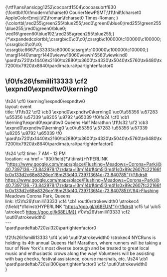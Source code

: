 {\rtf1\ansi\ansicpg1252\cocoartf1504\cocoasubrtf830
{\fonttbl\f0\fmodern\fcharset0 CourierNewPSMT;\f1\fnil\fcharset0 AppleColorEmoji;\f2\froman\fcharset0 Times-Roman;
}
{\colortbl;\red255\green255\blue255;\red0\green0\blue0;\red255\green255\blue255;\red0\green0\blue0;
\red16\green60\blue192;\red255\green255\blue255;}
{\*\expandedcolortbl;;\cssrgb\c0\c0\c0;\cssrgb\c100000\c100000\c100000;\cssrgb\c0\c0\c0;
\cssrgb\c6667\c33333\c80000;\cssrgb\c100000\c100000\c100000;}
\margl1440\margr1440\vieww16060\viewh15560\viewkind0
\pard\tx720\tx1440\tx2160\tx2880\tx3600\tx4320\tx5040\tx5760\tx6480\tx7200\tx7920\tx8640\pardirnatural\partightenfactor0

\f0\fs26\fsmilli13333 \cf2 \expnd0\expndtw0\kerning0
---
\fs24 \cf0 \kerning1\expnd0\expndtw0 \
layout: event\
title: 
\f1\fs32 \cf2 \cb3 \expnd0\expndtw0\kerning0
\uc0\u55356 \u57283 \u55356 \u57339 \u8205 \u9792 \u65039 
\f0\fs24 \cf0 \cb1 \kerning1\expnd0\expndtw0 Queens Half Marathon
\f1\fs32 \cf2 \cb3 \expnd0\expndtw0\kerning0
\uc0\u55356 \u57283 \u55356 \u57339 \u8205 \u9792 \u65039 
\f0 \
\pard\tx720\tx1440\tx2160\tx2880\tx3600\tx4320\tx5040\tx5760\tx6480\tx7200\tx7920\tx8640\pardirnatural\partightenfactor0

\fs24 \cf2 time: 7 AM - 12 PM\
location:  <a href = \'93{\field{\*\fldinst{HYPERLINK "https://www.google.com/maps/place/Flushing+Meadows+Corona+Park/@40.7397136,-73.842979,17z/data=!3m1!4b1!4m5!3m4!1s0x89c2607fc22166fb:0x133d2c68e8326ce1!8m2!3d40.7397136!4d-73.840785"}}{\fldrslt https://www.google.com/maps/place/Flushing+Meadows+Corona+Park/@40.7397136,-73.842979,17z/data=!3m1!4b1!4m5!3m4!1s0x89c2607fc22166fb:0x133d2c68e8326ce1!8m2!3d40.7397136!4d-73.840785}}\'94>Flushing Meadows Corona Park</a>, Queens\
link:
\f2\fs26\fsmilli13333 \cf4 \cb1 \outl0\strokewidth0 \strokec4  {\field{\*\fldinst{HYPERLINK "https://goo.gl/k68EUM"}}{\fldrslt \cf5 \ul \ulc5 \strokec5 https://goo.gl/k68EUM}} 
\f0\fs26\fsmilli13333 \cf2 \outl0\strokewidth0 \
---\
\pard\pardeftab720\sl320\partightenfactor0

\f2\fs26\fsmilli13333 \cf4 \cb6 \outl0\strokewidth0 \strokec4 NYCRuns is holding its 4th annual Queens Half Marathon, where runners will be taking a tour of New York's most diverse borough and be treated to great local music and enthusiastic crows along the way! Volunteers will be assisting with bag checks, festival assistance, course marshals, etc.
\fs24 \cb1 \
\pard\pardeftab720\sl300\partightenfactor0
\cf2 \outl0\strokewidth0 \
}